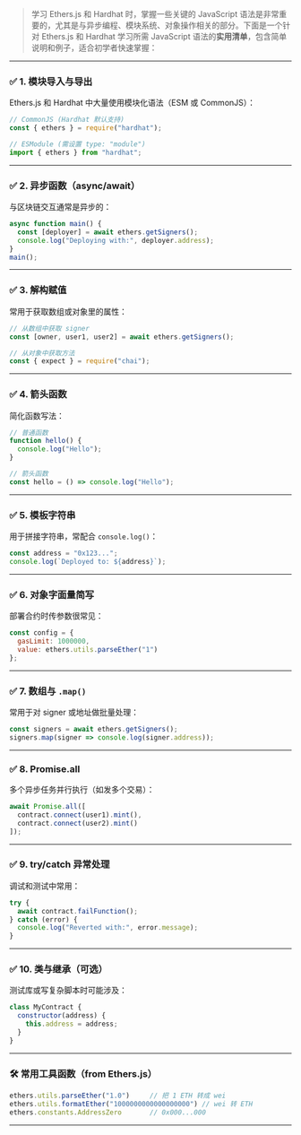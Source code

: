 > 学习 Ethers.js 和 Hardhat 时，掌握一些关键的 JavaScript 语法是非常重要的，尤其是与异步编程、模块系统、对象操作相关的部分。下面是一个针对 Ethers.js 和 Hardhat 学习所需 JavaScript 语法的**实用清单**，包含简单说明和例子，适合初学者快速掌握：

---

### ✅ 1. **模块导入与导出**
Ethers.js 和 Hardhat 中大量使用模块化语法（ESM 或 CommonJS）：

```js
// CommonJS (Hardhat 默认支持)
const { ethers } = require("hardhat");

// ESModule (需设置 type: "module")
import { ethers } from "hardhat";
```

---

### ✅ 2. **异步函数（async/await）**
与区块链交互通常是异步的：

```js
async function main() {
  const [deployer] = await ethers.getSigners();
  console.log("Deploying with:", deployer.address);
}
main();
```

---

### ✅ 3. **解构赋值**
常用于获取数组或对象里的属性：

```js
// 从数组中获取 signer
const [owner, user1, user2] = await ethers.getSigners();

// 从对象中获取方法
const { expect } = require("chai");
```

---

### ✅ 4. **箭头函数**
简化函数写法：

```js
// 普通函数
function hello() {
  console.log("Hello");
}

// 箭头函数
const hello = () => console.log("Hello");
```

---

### ✅ 5. **模板字符串**
用于拼接字符串，常配合 `console.log()`：

```js
const address = "0x123...";
console.log(`Deployed to: ${address}`);
```

---

### ✅ 6. **对象字面量简写**
部署合约时传参数很常见：

```js
const config = {
  gasLimit: 1000000,
  value: ethers.utils.parseEther("1")
};
```

---

### ✅ 7. **数组与 `.map()`**
常用于对 signer 或地址做批量处理：

```js
const signers = await ethers.getSigners();
signers.map(signer => console.log(signer.address));
```

---

### ✅ 8. **Promise.all**
多个异步任务并行执行（如发多个交易）：

```js
await Promise.all([
  contract.connect(user1).mint(),
  contract.connect(user2).mint()
]);
```

---

### ✅ 9. **try/catch 异常处理**
调试和测试中常用：

```js
try {
  await contract.failFunction();
} catch (error) {
  console.log("Reverted with:", error.message);
}
```

---

### ✅ 10. **类与继承（可选）**
测试库或写复杂脚本时可能涉及：

```js
class MyContract {
  constructor(address) {
    this.address = address;
  }
}
```

---

### 🛠 常用工具函数（from Ethers.js）

```js
ethers.utils.parseEther("1.0")     // 把 1 ETH 转成 wei
ethers.utils.formatEther("1000000000000000000") // wei 转 ETH
ethers.constants.AddressZero       // 0x000...000
```

---
